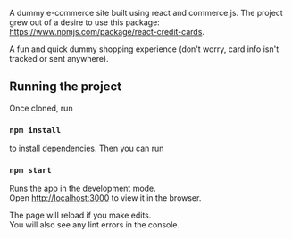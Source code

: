 A dummy e-commerce site built using react and commerce.js. The project grew out of a desire to use this package: https://www.npmjs.com/package/react-credit-cards.

A fun and quick dummy shopping experience (don't worry, card info isn't tracked or sent anywhere).

## Running the project

Once cloned, run 

### `npm install`

to install dependencies. Then you can run 

### `npm start`

Runs the app in the development mode.\
Open [http://localhost:3000](http://localhost:3000) to view it in the browser.

The page will reload if you make edits.\
You will also see any lint errors in the console.
